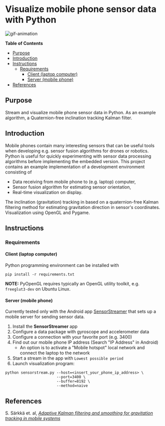 # Visualize mobile phone sensor data with Python

![gif-animation](./images/animation.gif)

<!-- markdown-toc start - Don't edit this section. Run M-x markdown-toc-refresh-toc -->
**Table of Contents**

- [Purpose](#purpose)
- [Introduction](#introduction)
- [Instructions](#instructions)
    - [Requirements](#requirements)
        - [Client (laptop computer)](#client-side-laptop-computer)
        - [Server (mobile phone)](#server-side-mobile-phone)
- [References](#references)

<!-- markdown-toc end -->


## Purpose
Stream and visualize mobile phone sensor data in Python. As an example
algorithm, a Quaternion-free inclination tracking Kalman filter.

## Introduction

Mobile phones contain many interesting sensors that can be useful tools when
developing e.g. sensor fusion algorithms for drones or robotics. Python is
useful for quickly experimenting with sensor data processing algorithms before
implementing the embedded version. This project contains an example
implementation of a development environment consisting of

- Data receiving from mobile phone to (e.g. laptop) computer,
- Sensor fusion algorithm for estimating sensor orientation,
- Real-time visualization on display.

The inclination (gravitation) tracking in based on a quaternion-free Kalman
filtering method for estimating gravitation direction in sensor's coordinates.
Visualization using OpenGL and Pygame.

## Instructions

### Requirements

#### Client (laptop computer)

Python programming environment can be installed with

``` shell
pip install -r requirements.txt
```

**NOTE:** PyOpenGL requires typically an OpenGL utility toolkit, e.g.
`freeglut3-dev` on Ubuntu Linux.

#### Server (mobile phone)

Currently tested only with the Android app
[SensorStreamer](https://github.com/yaqwsx/SensorStreamer "SensorStreamer") that sets up a mobile server for sending sensor data.

1. Install the **SensorStreamer** app
2. Configure a data package with gyroscope and accelerometer data
3. Configure a connection with your favorite port (e.g. 3400)
4. Find out our mobile phone IP address (Search "IP Address" in Android)
   - An option is to activate a "Mobile hotspot" local network and connect
     the laptop to the network
5. Start a stream in the app with `Lowest possible period`
6. Launch visualization program:

``` shell
python sensorstream.py --host=<insert_your_phone_ip_address> \
                       --port=3400 \
                       --buffer=8192 \
                       --method=naive
```
   
## References

S. Särkkä et. al, [_Adaptive Kalman filtering and smoothing for gravitation tracking in mobile systems_](https://ieeexplore.ieee.org/abstract/document/7346762)

